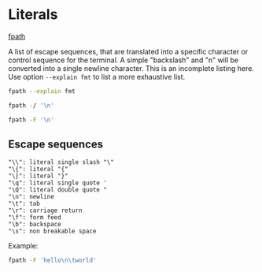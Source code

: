 # Literals

[fpath](https://github.com/thingsiplay/fpath)

A list of escape sequences, that are translated into a specific character or
control sequence for the terminal. A simple "backslash" and "n" will be
converted into a single newline character. This is an incomplete listing here.
Use option `--explain fmt` to list a more exhaustive list.

```bash
fpath --explain fmt

fpath -/ '\n'

fpath -F '\n'
```

## Escape sequences

```
"\\": literal single slash "\"
"\{": literal "{"
"\}": literal "}"
"\q": literal single quote '
"\Q": literal double quote "
"\n": newline
"\t": tab
"\r": carriage return
"\f": form feed
"\b": backspace
"\s": non breakable space
```

Example:

```bash
fpath -F 'hello\n\tworld'
```
